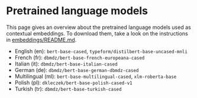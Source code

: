 # Pretrained language models

This page gives an overview about the pretrained language models used as contextual embeddings. To download them, take a look on the instructions in [embeddings/README.md](../README.md).

- English (en): `bert-base-cased`, `typeform/distilbert-base-uncased-mnli`
- French (fr): `dbmdz/bert-base-french-europeana-cased`
- Italian (it): `dbmdz/bert-base-italian-cased`
- German (de): `dbmdz/bert-base-german-dbmdz-cased`
- Multilingual (ml): `bert-base-multilingual-cased`, `xlm-roberta-base`
- Polish (pl): `dkleczek/bert-base-polish-cased-v1`
- Turkish (tr): `dbmdz/bert-base-turkish-cased`
